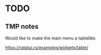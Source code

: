 # TODO


## TMP notes

Would like to make the main menu a tablelike.

https://ratatui.rs/examples/widgets/table/
